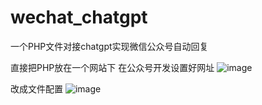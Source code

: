 # wechat_chatgpt
一个PHP文件对接chatgpt实现微信公众号自动回复

直接把PHP放在一个网站下
在公众号开发设置好网址
![image](https://github.com/kdcms/wechat_chatgpt/assets/128931267/f9b57897-b53f-46b6-bc24-735efa779996)

改成文件配置
![image](https://github.com/kdcms/wechat_chatgpt/assets/128931267/536338ef-c4ae-4bad-a8c8-98477685df32)
